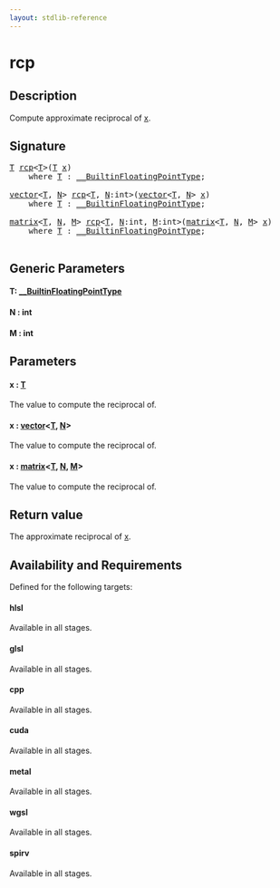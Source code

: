 ```yaml
---
layout: stdlib-reference
---
```


# rcp

## Description

Compute approximate reciprocal of <span class='code'><a href="rcp.html#decl-x" class="code_param">x</a></span>.



## Signature 

<pre>
<a href="rcp.html#typeparam-T" class="code_type">T</a> <a href="rcp.html">rcp</a>&lt;<a href="rcp.html#typeparam-T" class="code_type">T</a>&gt;(<a href="rcp.html#typeparam-T" class="code_type">T</a> <a href="rcp.html#decl-x" class="code_param">x</a>)
    <span class='code_keyword'>where</span> <a href="rcp.html#typeparam-T" class="code_type">T</a> : <a href="../interfaces/0_builtinfloatingpointtype-029hm/index.html" class="code_type">__BuiltinFloatingPointType</a>;

<a href="../types/vector/index.html" class="code_type">vector</a>&lt;<a href="rcp.html#typeparam-T" class="code_type">T</a>, <a href="rcp.html#decl-N" class="code_var">N</a>&gt; <a href="rcp.html">rcp</a>&lt;<a href="rcp.html#typeparam-T" class="code_type">T</a>, <a href="rcp.html#decl-N" class="code_var">N</a>:<span class="code_keyword">int</span>&gt;(<a href="../types/vector/index.html" class="code_type">vector</a>&lt;<a href="rcp.html#typeparam-T" class="code_type">T</a>, <a href="rcp.html#decl-N" class="code_var">N</a>&gt; <a href="rcp.html#decl-x" class="code_param">x</a>)
    <span class='code_keyword'>where</span> <a href="rcp.html#typeparam-T" class="code_type">T</a> : <a href="../interfaces/0_builtinfloatingpointtype-029hm/index.html" class="code_type">__BuiltinFloatingPointType</a>;

<a href="../types/matrix/index.html" class="code_type">matrix</a>&lt;<a href="rcp.html#typeparam-T" class="code_type">T</a>, <a href="rcp.html#decl-N" class="code_var">N</a>, <a href="rcp.html#decl-M" class="code_var">M</a>&gt; <a href="rcp.html">rcp</a>&lt;<a href="rcp.html#typeparam-T" class="code_type">T</a>, <a href="rcp.html#decl-N" class="code_var">N</a>:<span class="code_keyword">int</span>, <a href="rcp.html#decl-M" class="code_var">M</a>:<span class="code_keyword">int</span>&gt;(<a href="../types/matrix/index.html" class="code_type">matrix</a>&lt;<a href="rcp.html#typeparam-T" class="code_type">T</a>, <a href="rcp.html#decl-N" class="code_var">N</a>, <a href="rcp.html#decl-M" class="code_var">M</a>&gt; <a href="rcp.html#decl-x" class="code_param">x</a>)
    <span class='code_keyword'>where</span> <a href="rcp.html#typeparam-T" class="code_type">T</a> : <a href="../interfaces/0_builtinfloatingpointtype-029hm/index.html" class="code_type">__BuiltinFloatingPointType</a>;

</pre>

## Generic Parameters

####  <a id="typeparam-T"></a>T: [\_\_BuiltinFloatingPointType](../interfaces/0_builtinfloatingpointtype-029hm/index.html)
####  <a id="decl-N"></a>N  : int
####  <a id="decl-M"></a>M  : int

## Parameters

####  <a id="decl-x"></a>x  : [T](rcp.html#typeparam-T)
The value to compute the reciprocal of.

####  <a id="decl-x"></a>x  : [vector](../types/vector/index.html)\<[T](../types/vector/index.html#typeparam-T), [N](../types/vector/index.html#decl-N)\>
The value to compute the reciprocal of.

####  <a id="decl-x"></a>x  : [matrix](../types/matrix/index.html)\<[T](../types/matrix/t-0.html), [N](../types/matrix/index.html#decl-N), [M](../types/matrix/index.html#decl-M)\>
The value to compute the reciprocal of.


## Return value
The approximate reciprocal of <span class='code'><a href="rcp.html#decl-x" class="code_param">x</a></span>.


## Availability and Requirements

Defined for the following targets:

#### hlsl
Available in all stages.

#### glsl
Available in all stages.

#### cpp
Available in all stages.

#### cuda
Available in all stages.

#### metal
Available in all stages.

#### wgsl
Available in all stages.

#### spirv
Available in all stages.



